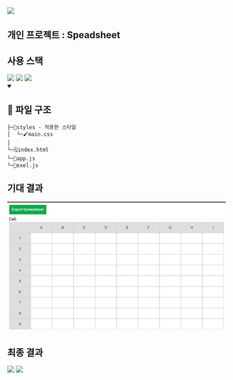<img src="https://capsule-render.vercel.app/api?type=waving&color=auto&height=200&section=header&text=childevnote&fontSize=90" />
<h2>개인 프로젝트 : Speadsheet</h2>
<summary><h2>사용 스택</h2></summary> 
<div>
  <img src="https://img.shields.io/badge/JavaScript-F7DF1E?style=flat&logo=JavaScript&logoColor=white" />
  <img src="https://img.shields.io/badge/HTML5-E34F26?style=flat&logo=HTML5&logoColor=white" />
	<img src="https://img.shields.io/badge/CSS3-1572B6?style=flat&logo=CSS3&logoColor=white" />
</div>

<details open>
<summary><h2>📂 파일 구조</h2></summary>
<div markdown="1">


```
├─📂styles - 적용한 스타일
│  └─🖌️main.css
│ 
└─🗒️index.html
└─🚀app.js
└─🚀exel.js
```

</div>
</details>

<summary><h2>기대 결과</h2></summary>
<img src="assets\1.gif">

<summary><h2>최종 결과</h2></summary>
<img src="assets\3.gif">
<img src="assets\2.gif">
